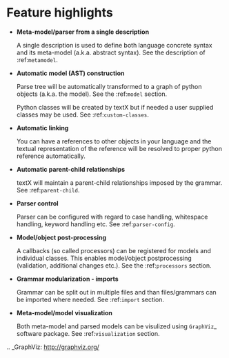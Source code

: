 # Feature highlights

* **Meta-model/parser from a single description**

    A single description is used to define both language concrete syntax and its
    meta-model (a.k.a. abstract syntax). See the description of
    :ref:`metamodel`.


* **Automatic model (AST) construction**

    Parse tree will be automatically transformed to a graph of python objects
    (a.k.a. the model). See the :ref:`model` section.

    Python classes will be created by textX but if needed a user supplied
    classes may be used. See :ref:`custom-classes`.

* **Automatic linking**

    You can have a references to other objects in your language and the textual
    representation of the reference will be resolved to proper python reference
    automatically.

* **Automatic parent-child relationships**

    textX will maintain a parent-child relationships imposed by the grammar.
    See :ref:`parent-child`.

* **Parser control**

    Parser can be configured with regard to case handling, whitespace handling,
    keyword handling etc. See :ref:`parser-config`.


* **Model/object post-processing**

    A callbacks (so called processors) can be registered for models and
    individual classes.  This enables model/object postprocessing (validation,
    additional changes etc.).  See the :ref:`processors` section.


* **Grammar modularization - imports**

    Grammar can be split out in multiple files and than files/grammars can be
    imported where needed. See :ref:`import` section.


* **Meta-model/model visualization**

    Both meta-model and parsed models can be visulized using `GraphViz`_ software
    package.  See :ref:`visualization` section.


.. _GraphViz: http://graphviz.org/
